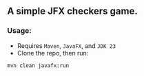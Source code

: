 ## A simple JFX checkers game.

### Usage:
- Requires `Maven`, `JavaFX`, and `JDK 23`
- Clone the repo, then run:
```
mvn clean javafx:run
```
